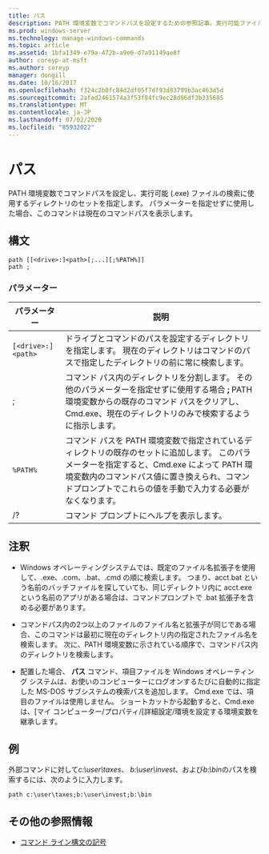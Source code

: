 ```yaml
---
title: パス
description: PATH 環境変数でコマンドパスを設定するための参照記事。実行可能ファイル (.exe) を検索するために使用されるディレクトリのセットを指定します。
ms.prod: windows-server
ms.technology: manage-windows-commands
ms.topic: article
ms.assetid: 1bfa1349-e79a-472b-a9e6-d7a91149ae8f
author: coreyp-at-msft
ms.author: coreyp
manager: dongill
ms.date: 10/16/2017
ms.openlocfilehash: f324c2b0fc84d2df05f7df93d83799b3ac463d5d
ms.sourcegitcommit: 2afed2461574a3f53f84fc9ec28d86df3b335685
ms.translationtype: MT
ms.contentlocale: ja-JP
ms.lasthandoff: 07/02/2020
ms.locfileid: "85932022"
---
```

# <a name="path"></a>パス

PATH 環境変数でコマンドパスを設定し、実行可能 (.exe) ファイルの検索に使用するディレクトリのセットを指定します。 パラメーターを指定せずに使用した場合、このコマンドは現在のコマンドパスを表示します。

## <a name="syntax"></a>構文

```
path [[<drive>:]<path>[;...][;%PATH%]]
path ;
```

### <a name="parameters"></a>パラメーター

| パラメーター | 説明 |
|--|--|
| `[<drive>:]<path>` | ドライブとコマンドのパスを設定するディレクトリを指定します。 現在のディレクトリはコマンドのパスで指定したディレクトリの前に常に検索します。 |
| ; | コマンド パス内のディレクトリを分割します。 その他のパラメーターを指定せずに使用する場合 **;** PATH 環境変数からの既存のコマンド パスをクリアし、Cmd.exe、現在のディレクトリのみで検索するように指示します。 |
| `%PATH%` | コマンド パスを PATH 環境変数で指定されているディレクトリの既存のセットに追加します。 このパラメーターを指定すると、Cmd.exe によって PATH 環境変数内のコマンドパス値に置き換えられ、コマンドプロンプトでこれらの値を手動で入力する必要がなくなります。 |
| /? | コマンド プロンプトにヘルプを表示します。 |

## <a name="remarks"></a>注釈


- Windows オペレーティングシステムでは、既定のファイル名拡張子を使用して、.exe、.com、.bat、.cmd の順に検索します。 つまり、acct.bat という名前のバッチファイルを探していても、同じディレクトリ内に acct.exe という名前のアプリがある場合は、コマンドプロンプトで .bat 拡張子を含める必要があります。

- コマンドパス内の2つ以上のファイルのファイル名と拡張子が同じである場合、このコマンドは最初に現在のディレクトリ内の指定されたファイル名を検索します。 次に、PATH 環境変数に示されている順序で、コマンドパス内のディレクトリを検索します。

- 配置した場合、 **パス** コマンド、項目ファイルを Windows オペレーティング システムは、お使いのコンピューターにログオンするたびに自動的に指定した MS-DOS サブシステムの検索パスを追加します。 Cmd.exe では、項目のファイルは使用しません。 ショートカットから起動すると、Cmd.exe は、[マイ コンピューター/プロパティ/[詳細設定/環境を設定する環境変数を継承します。

## <a name="examples"></a>例

外部コマンドに対して*c:\user\taxes*、 *b:\user\invest*、および*b:\bin*のパスを検索するには、次のように入力します。

```
path c:\user\taxes;b:\user\invest;b:\bin
```

## <a name="additional-references"></a>その他の参照情報

- [コマンド ライン構文の記号](command-line-syntax-key.md)
